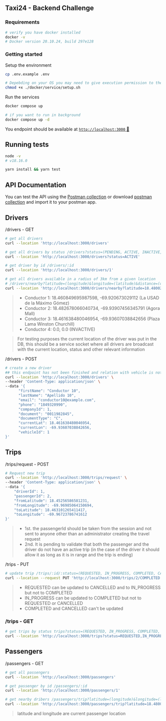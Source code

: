 ## Taxi24 - Backend Challenge

### Requirements
```sh
# verify you have docker installed
docker -v
# Docker version 20.10.24, build 297e128
```

### Getting started
Setup the environment
```sh
cp .env.example .env

# Depebding on your OS you may need to give execution permission to the setup script
chmod +x ./docker/service/setup.sh
```

Run the services
```sh
docker compose up

# if you want to run in background
docker compose up -d
```
You endpoint should be available at [`http://localhost:3000` 🚀](http://localhost:3000)

## Running tests
```sh
node -v
# v18.16.0

yarn install && yarn test
```

## API Documentation
You can test the API using the [Postman collection](https://www.postman.com/qrioso/workspace/taxi24-qik-challenge/collection/1157554-86c84e4a-b64e-4fbc-b218-cd2e2ebd88bf) or download [postman collection](docs/taxi24_postman_collection.json) and import it to your postman app.


## Drivers
/drivers - GET
```sh
# get all drivers 
curl --location 'http://localhost:3000/drivers'

# get all drivers by status /drivers?status=(PENDING, ACTIVE, INACTIVE, ONLINE, BUSY)
curl --location 'http://localhost:3000/drivers?status=ACTIVE'

# get driver by id /drivers/:id
curl --location 'http://localhost:3000/drivers/1'

# get all drivers available in a radius of 3km from a given location
# /drivers/nearby?latitude=(longitude)&longitude=(latitude)&distance=(distance in km)
curl --location 'http://localhost:3000/drivers/nearby?latitude=18.480023716974017&longitude=-69.89138258140852&distance=3'
```
> - Conductor 1: 18.460849695987598, -69.920673029112 (La USAD de la Máximo Gómez)
> - Conductor 2: 18.482678066040734, -69.93907456345791 (Agora Mall)
> - Conductor 3: 18.461638480046954, -69.93607038842656 (Plaza Lama Winston Churchill)
> - Conductor 4: 0.0, 0.0 (INVACTIVE)

> For testing purposes the current location of the driver was put in the DB, this should be a service socket where all drivers are broadcast with the current location, status and other relevant information

/drivers - POST
```sh
# create a new driver 
## this endpoint has not been finished and relation with vehicle is not being created yet - WIP
curl --location 'http://localhost:3000/drivers' \
--header 'Content-Type: application/json' \
--data '{
      "firstName": "Conductor 10",
      "lastName": "Apellido 10",
      "email": "conductor10@example.com",
      "phone": "1849320990",
      "companyId": 1,
      "document": "0011982845",
      "documentType": "C",
      "currentLat": 18.461638480046954, 
      "currentLon": -69.93607038842656,
      "vehicleId": 1
}'
```

## Trips

/trips/request - POST
```sh
# Request new trip
curl --location 'http://localhost:3000/trips/request' \
--header 'Content-Type: application/json' \
--data '{
    "driverId": 1,
    "passengerId": 2,
    "fromLatitude": 18.45256586581231,
    "fromLongitude": -69.96985064150694,
    "toLatitude": 18.463101265411417,
    "toLongitude": -69.96723786741612
}'
```
> - 1st. the passengerId should be taken from the session and not sent to anyone other than an administrator creating the travel request
> - 2nd. It is pending to validate that both the passenger and the driver do not have an active trip (in the case of the driver it should allow it as long as it is in range and the trip is ending)

/trips - PUT
```sh 
# update trip /trips/:id/:status=(REQUESTED, IN_PROGRESS, COMPLETED, CANCELLED)
curl --location --request PUT 'http://localhost:3000/trips/2/COMPLETED'
```
> - REQUESTED can be updated to CANCELLED and to IN_PROGRESS but not to COMPLETED
> - IN_PROGRESS can be updated to COMPLETED but not to REQUESTED or CANCELLED
> - COMPLETED and CANCELLED can't be updated

### /trips - GET
```sh 
# get trips by status trips?status=(REQUESTED, IN_PROGRESS, COMPLETED, CANCELLED)
curl --location 'http://localhost:3000/trips?status=REQUESTED,IN_PROGRESS'
```

## Passengers

/passengers - GET
```sh
# get all passengers 
curl --location 'http://localhost:3000/passengers'

# get passenger by id /passengers/:id
curl --location 'http://localhost:3000/passengers/1'

# get nearby dribers /passengers/trip?latitude=(longitude)&longitude=(latitude)&distance=(distance in km)
curl --location 'http://localhost:3000/passengers/trip?latitude=18.480023716974017&longitude=-69.89138258140852&distance=3'
```
> latitude and longitude are current passenger location

